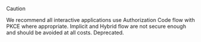 <!-- markdownlint-disable-file MD041 -->
> [!CAUTION]
> We recommend all interactive applications use Authorization Code flow with PKCE where appropriate. Implicit and Hybrid flow are not secure enough and should be avoided at all costs. Deprecated.
